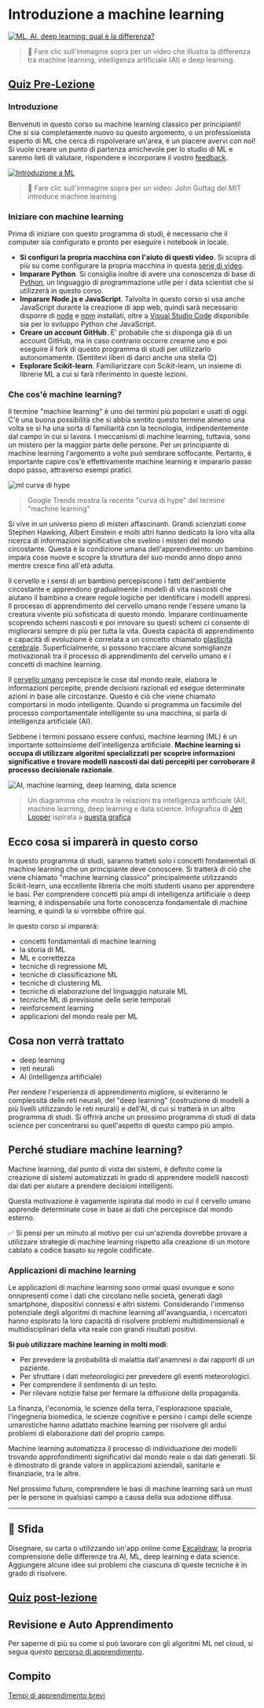 # Introduzione a machine learning

[![ML, AI, deep learning: qual è la differenza?](https://img.youtube.com/vi/lTd9RSxS9ZE/0.jpg)](https://youtu.be/lTd9RSxS9ZE "ML, AI, deep learning: qual è la differenza?")

> 🎥 Fare clic sull'immagine sopra per un video che illustra la differenza tra machine learning, intelligenza artificiale (AI) e deep learning.

## [Quiz Pre-Lezione](https://white-water-09ec41f0f.azurestaticapps.net/quiz/1/)

### Introduzione

Benvenuti in questo corso su machine learning classico per principianti! Che si sia completamente nuovo su questo argomento, o un professionista esperto di ML che cerca di rispolverare un'area, è un piacere avervi con noi! Si vuole creare un punto di partenza amichevole per lo studio di ML e saremo lieti di valutare, rispondere e incorporare il vostro [feedback](https://github.com/microsoft/ML-For-Beginners/discussions).

[![Introduzione a ML](https://img.youtube.com/vi/h0e2HAPTGF4/0.jpg)](https://youtu.be/h0e2HAPTGF4 " Introduzione a ML")

> 🎥 Fare clic sull'immagine sopra per un video: John Guttag del MIT introduce machine learning

### Iniziare con machine learning

Prima di iniziare con questo programma di studi, è necessario che il computer sia configurato e pronto per eseguire i notebook in locale.

- **Si configuri la propria macchina con l'aiuto di questi video**. Si scopra di più su come configurare la propria macchina in questa [serie di video](https://www.youtube.com/playlist?list=PLlrxD0HtieHhS8VzuMCfQD4uJ9yne1mE6).
- **Imparare Python**. Si consiglia inoltre di avere una conoscenza di base di [Python](https://docs.microsoft.com/learn/paths/python-language/?WT.mc_id=academic-15963-cxa), un linguaggio di programmazione utile per i data scientist che si utilizzerà in questo corso.
- **Imparare Node.js e JavaScript**. Talvolta in questo corso si usa anche JavaScript durante la creazione di app web, quindi sarà necessario disporre di [node](https://nodejs.org) e [npm](https://www.npmjs.com/) installati, oltre a [Visual Studio Code](https://code.visualstudio.com/) disponibile sia per lo sviluppo Python che JavaScript.
- **Creare un account GitHub**. E' probabile che si [](https://github.com)disponga già di un account GitHub, ma in caso contrario occorre crearne uno e poi eseguire il fork di questo programma di studi per utilizzarlo autonomamente. (Sentitevi liberi di darci anche una stella 😊)
- **Esplorare Scikit-learn**. Familiarizzare con Scikit-learn,[]([https://scikit-learn.org/stable/user_guide.html) un insieme di librerie ML a cui si farà riferimento in queste lezioni.

### Che cos'è machine learning?

Il termine "machine learning" è uno dei termini più popolari e usati di oggi. C'è una buona possibilità che si abbia sentito questo termine almeno una volta se si ha una sorta di familiarità con la tecnologia, indipendentemente dal campo in cui si lavora. I meccanismi di machine learning, tuttavia, sono un mistero per la maggior parte delle persone. Per un principiante di machine learning l'argomento a volte può sembrare soffocante. Pertanto, è importante capire cos'è effettivamente machine learning e impararlo passo dopo passo, attraverso esempi pratici.

![ml curva di hype](../images/hype.png)

> Google Trends mostra la recente "curva di hype" del termine "machine learning"

Si vive in un universo pieno di misteri affascinanti. Grandi scienziati come Stephen Hawking, Albert Einstein e molti altri hanno dedicato la loro vita alla ricerca di informazioni significative che svelino i misteri del mondo circostante. Questa è la condizione umana dell'apprendimento: un bambino impara cose nuove e scopre la struttura del suo mondo anno dopo anno mentre cresce fino all'età adulta.

Il cervello e i sensi di un bambino percepiscono i fatti dell'ambiente circostante e apprendono gradualmente i modelli di vita nascosti che aiutano il bambino a creare regole logiche per identificare i modelli appresi. Il processo di apprendimento del cervello umano rende l'essere umano la creatura vivente più sofisticata di questo mondo. Imparare continuamente scoprendo schemi nascosti e poi innovare su questi schemi ci consente di migliorarsi sempre di più per tutta la vita. Questa capacità di apprendimento e capacità di evoluzione è correlata a un concetto chiamato [plasticità cerebrale](https://www.simplypsychology.org/brain-plasticity.html). Superficialmente, si possono tracciare alcune somiglianze motivazionali tra il processo di apprendimento del cervello umano e i concetti di machine learning.

Il [cervello umano](https://www.livescience.com/29365-human-brain.html) percepisce le cose dal mondo reale, elabora le informazioni percepite, prende decisioni razionali ed esegue determinate azioni in base alle circostanze. Questo è ciò che viene chiamato comportarsi in modo intelligente. Quando si programma un facsimile del processo comportamentale intelligente su una macchina, si parla di intelligenza artificiale (AI).

Sebbene i termini possano essere confusi, machine learning (ML) è un importante sottoinsieme dell'intelligenza artificiale. **Machine learning si occupa di utilizzare algoritmi specializzati per scoprire informazioni significative e trovare modelli nascosti dai dati percepiti per corroborare il processo decisionale razionale**.

![AI, machine learning, deep learning, data science](../images/ai-ml-ds.png)

> Un diagramma che mostra le relazioni tra intelligenza artificiale (AI), machine learning, deep learning e data science. Infografica di [Jen Looper](https://twitter.com/jenlooper) ispirata a [questa grafica](https://softwareengineering.stackexchange.com/questions/366996/distinction-between-ai-ml-neural-networks-deep-learning-and-data-mining)

## Ecco cosa si imparerà in questo corso

In questo programma di studi, saranno tratteti solo i concetti fondamentali di machine learning che un principiante deve conoscere. Si tratterà di ciò che viene chiamato "machine learning classico" principalmente utilizzando Scikit-learn, una eccellente libreria che molti studenti usano per apprendere le basi. Per comprendere concetti più ampi di intelligenza artificiale o deep learning, è indispensabile una forte conoscenza fondamentale di machine learning, e quindi la si vorrebbe offrire qui.

In questo corso si imparerà:

- concetti fondamentali di machine learning
- la storia di ML
- ML e correttezza
- tecniche di regressione ML
- tecniche di classificazione ML
- tecniche di clustering ML
- tecniche di elaborazione del linguaggio naturale ML
- tecniche ML di previsione delle serie temporali
- reinforcement learning
- applicazioni del mondo reale per ML
## Cosa non verrà trattato

- deep learning
- reti neurali
- AI (intelligenza artificiale)

Per rendere l'esperienza di apprendimento migliore, si eviteranno le complessità delle reti neurali, del "deep learning" (costruzione di modelli a più livelli utilizzando le reti neurali) e dell'AI, di cui si tratterà in un altro programma di studi. Si offrirà anche un prossimo programma di studi di data science per concentrarsi su quell'aspetto di questo campo più ampio.
## Perché studiare machine learning?

Machine learning, dal punto di vista dei sistemi, è definito come la creazione di sistemi automatizzati in grado di apprendere modelli nascosti dai dati per aiutare a prendere decisioni intelligenti.

Questa motivazione è vagamente ispirata dal modo in cui il cervello umano apprende determinate cose in base ai dati che percepisce dal mondo esterno.

✅ Si pensi per un minuto al motivo per cui un'azienda dovrebbe provare a utilizzare strategie di machine learning rispetto alla creazione di un motore cablato a codice basato su regole codificate.

### Applicazioni di machine learning

Le applicazioni di machine learning sono ormai quasi ovunque e sono onnipresenti come i dati che circolano nelle società, generati dagli smartphone, dispositivi connessi e altri sistemi. Considerando l'immenso potenziale degli algoritmi di machine learning all'avanguardia, i ricercatori hanno esplorato la loro capacità di risolvere problemi multidimensionali e multidisciplinari della vita reale con grandi risultati positivi.

**Si può utilizzare machine learning in molti modi**:

- Per prevedere la probabilità di malattia dall'anamnesi o dai rapporti di un paziente.
- Per sfruttare i dati meteorologici per prevedere gli eventi meteorologici.
- Per comprendere il sentimento di un testo.
- Per rilevare notizie false per fermare la diffusione della propaganda.

La finanza, l'economia, le scienze della terra, l'esplorazione spaziale, l'ingegneria biomedica, le scienze cognitive e persino i campi delle scienze umanistiche hanno adattato machine learning per risolvere gli ardui problemi di elaborazione dati del proprio campo.

Machine learning automatizza il processo di individuazione dei modelli trovando approfondimenti significativi dal mondo reale o dai dati generati. Si è dimostrato di grande valore in applicazioni aziendali, sanitarie e finanziarie, tra le altre.

Nel prossimo futuro, comprendere le basi di machine learning sarà un must per le persone in qualsiasi campo a causa della sua adozione diffusa.

---
## 🚀 Sfida

Disegnare, su carta o utilizzando un'app online come [Excalidraw](https://excalidraw.com/), la propria comprensione delle differenze tra AI, ML, deep learning e data science. Aggiungere alcune idee sui problemi che ciascuna di queste tecniche è in grado di risolvere.

## [Quiz post-lezione](https://white-water-09ec41f0f.azurestaticapps.net/quiz/2/)

## Revisione e Auto Apprendimento

Per saperne di più su come si può lavorare con gli algoritmi ML nel cloud, si segua questo [percorso di apprendimento](https://docs.microsoft.com/learn/paths/create-no-code-predictive-models-azure-machine-learning/?WT.mc_id=academic-15963-cxa).

## Compito

[Tempi di apprendimento brevi](assignment.it.md)
